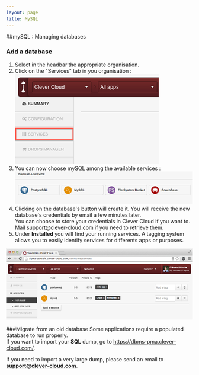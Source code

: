 ```yaml
---
layout: page
title: MySQL
---
```

##mySQL : Managing databases

### Add a database
1. Select in the headbar the appropriate organisation.
2. Click on the "Services" tab in you organisation : <img class="thumbnail img_doc" src="/img/services.png">
4. You can now choose mySQL among the available services : <img class="thumbnail img_doc" src="/img/mysql.png">
5. Clicking on the database's button will create it. You will receive the new database's credentials by email a few minutes later. <br>You can choose to store your credentials in Clever Cloud if you want to. Mail <support@clever-cloud.com> if you need to retrieve them.
6. Under **Installed** you will find your running services. A tagging system allows you to easily identify services for differents apps or purposes.
<div>
<a href="/img/screenshot-services.png" target="_blank"><img class="thumbnail img_doc" src="/img/screenshot-services.png"></a>
</div>


###Migrate from an old database
Some applications require a populated database to run properly.  
If you want to import your **SQL** dump, go to <a href="https://dbms-pma.clever-cloud.com/">https://dbms-pma.clever-cloud.com/</a>.

If you need to import a very large dump, please send an email to **support@clever-cloud.com**.
